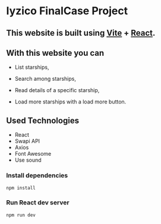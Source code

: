 # Iyzico FinalCase Project

## This website is built using [Vite](https://vitejs.dev/) + [React](https://reactjs.org/).

## With this website you can

- List starships,

- Search among starships,

- Read details of a specific starship,

- Load more starships with a load more button.


## Used Technologies

- React
- Swapi API
- Axios
- Font Awesome
- Use sound

### Install dependencies

```
npm install
```

### Run React dev server

```
npm run dev
```
